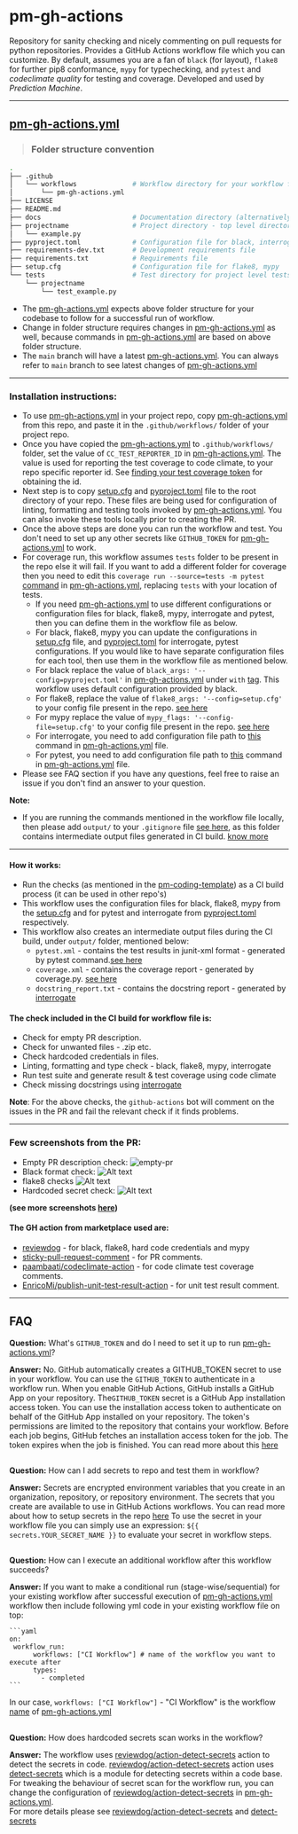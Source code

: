 # pm-gh-actions

Repository for sanity checking and nicely commenting on pull requests for python repositories.
Provides a GitHub Actions workflow file which you can customize. By default, assumes you are a fan of
`black` (for layout), `flake8` for further pip8 conformance, `mypy` for typechecking, and `pytest` and _codeclimate quality_ for testing and coverage.
Developed and used by _Prediction Machine_.

 - - -

## [pm-gh-actions.yml](.github/workflows/pm-gh-actions.yml)

> ### Folder structure convention

```bash
.
├── .github
│   └── workflows              # Workflow directory for your workflow files
│       └── pm-gh-actions.yml
├── LICENSE
├── README.md
├── docs                       # Documentation directory (alternatively `doc`)
├── projectname                # Project directory - top level directory for project
│   └── example.py
├── pyproject.toml             # Configuration file for black, interrogate & pytest
├── requirements-dev.txt       # Development requirements file
├── requirements.txt           # Requirements file
├── setup.cfg                  # Configuration file for flake8, mypy
└── tests                      # Test directory for project level tests
    └── projectname
        └── test_example.py
```

- The [pm-gh-actions.yml](.github/workflows/pm-gh-actions.yml) expects above folder structure for your codebase to follow for a successful run of workflow.
- Change in folder structure requires changes in [pm-gh-actions.yml](.github/workflows/pm-gh-actions.yml) as well, because commands in [pm-gh-actions.yml](.github/workflows/pm-gh-actions.yml) are based on above folder structure.
- The  `main` branch will have a latest [pm-gh-actions.yml](.github/workflows/pm-gh-actions.yml). You can always refer to `main` branch to see latest changes of [pm-gh-actions.yml](.github/workflows/pm-gh-actions.yml)

- - -

### Installation instructions:

- To use [pm-gh-actions.yml](.github/workflows/pm-gh-actions.yml) in your project repo, copy [pm-gh-actions.yml](.github/workflows/pm-gh-actions.yml) from this repo, and paste it in the `.github/workflows/` folder of your project repo.
- Once you have copied the [pm-gh-actions.yml](.github/workflows/pm-gh-actions.yml) to `.github/workflows/` folder, set the value of `CC_TEST_REPORTER_ID` in [pm-gh-actions.yml](.github/workflows/pm-gh-actions.yml). The value is used for reporting the test coverage to code climate, to your repo specific reporter id. See [finding your test coverage token](https://docs.codeclimate.com/docs/finding-your-test-coverage-token) for obtaining the id.
- Next step is to copy [setup.cfg](setup.cfg) and [pyproject.toml](pyproject.toml) file to the root directory of your repo. These files are being used for configuration of linting, formatting and testing tools invoked by [pm-gh-actions.yml](.github/workflows/pm-gh-actions.yml). You can also invoke these tools locally prior to creating the PR.
- Once the above steps are done you can run the workflow and test. You don't need to set up any other secrets like `GITHUB_TOKEN` for [pm-gh-actions.yml](.github/workflows/pm-gh-actions.yml) to work.
- For coverage run, this workflow assumes `tests` folder to be present in the repo else it will fail. If you want to add a different folder for coverage then you need to edit this `coverage run --source=tests -m pytest` [command](https://github.com/predictionmachine/pm-gh-actions/blob/ab4b850e81b8cfa2224ab51e29c46c651dfcab72/.github/workflows/pm-gh-actions.ym#L139) in [pm-gh-actions.yml](.github/workflows/pm-gh-actions.yml), replacing `tests` with your location of tests.
  - If you need [pm-gh-actions.yml](.github/workflows/pm-gh-actions.yml) to use different configurations or configuration files for black, flake8, mypy, interrogate and pytest, then you can define them in the workflow file as below.
  - For black, flake8, mypy you can update the configurations in [setup.cfg](setup.cfg) file, and [pyproject.toml](pyproject.toml) for interrogate, pytest configurations. If you would like to have separate configuration files for each tool, then use them in the workflow file as mentioned below.
  - For black replace the value of `black_args: '--config=pyproject.toml'` in [pm-gh-actions.yml](.github/workflows/pm-gh-actions.yml) under `with` [tag](https://github.com/predictionmachine/pm-gh-actions/blob/ab4b850e81b8cfa2224ab51e29c46c651dfcab72/.github/workflows/pm-gh-actions.yml#L122). This workflow uses default configuration provided by black.
  - For flake8, replace the value of `flake8_args: '--config=setup.cfg'` to your config file present in the repo. [see here](https://github.com/predictionmachine/pm-gh-actions/blob/ab4b850e81b8cfa2224ab51e29c46c651dfcab72/.github/workflows/pm-gh-actions#L118)
  - For mypy replace the value of `mypy_flags: '--config-file=setup.cfg'` to your config file present in the repo. [see here](https://github.com/predictionmachine/pm-gh-actions/blob/ab4b850e81b8cfa2224ab51e29c46c651dfcab72/.github/workflows/pm-gh-actions.yml#L130)
  - For interrogate, you need to add configuration file path to [this](https://github.com/predictionmachine/pm-gh-actions/blob/63bc3b28a6c48be33ad01c91cc14ad301cc7ec9a/.github/workflows/pm-gh-actions.yml#L161) command in [pm-gh-actions.yml](.github/workflows/pm-gh-actions.yml) file.
  - For pytest, you need to add configuration file path to [this](https://github.com/predictionmachine/pm-gh-actions/blob/ab4b850e81b8cfa2224ab51e29c46c651dfcab72/.github/workflows/pm-gh-actions.yml#L138) command in [pm-gh-actions.yml](.github/workflows/pm-gh-actions.yml) file.
- Please see FAQ section if you have any questions, feel free to raise an issue if you don't find an answer to your question.

**Note:**

- If you are running the commands mentioned in the workflow file locally, then please add `output/` to your `.gitignore` file [see here](https://github.com/predictionmachine/pm-gh-actions/blob/63bc3b28a6c48be33ad01c91cc14ad301cc7ec9a/.gitignore#L10), as this folder contains intermediate output files generated in CI build. [know more](#How-it-works)

- - -
#### How it works:

- Run the checks (as mentioned in the [pm-coding-template](https://github.com/predictionmachine/pm-coding-template)) as a CI build process (it can be used in other repo's)
- This workflow uses the configuration files for black, flake8, mypy from the [setup.cfg](setup.cfg) and for pytest and interrogate from [pyproject.toml](pyproject.toml) respectively.
- This workflow also creates an intermediate output files during the CI build, under `output/` folder, mentioned below:
  - `pytest.xml` - contains the test results in junit-xml format - generated by pytest command.[see here](https://github.com/predictionmachine/pm-gh-actions/blob/63bc3b28a6c48be33ad01c91cc14ad301cc7ec9a/.github/workflows/pm-gh-actions.yml#L142)
  - `coverage.xml` - contains the coverage report - generated by coverage.py. [see here](https://github.com/predictionmachine/pm-gh-actions/blob/63bc3b28a6c48be33ad01c91cc14ad301cc7ec9a/.github/workflows/pm-gh-actions.yml#L144)
  - `docstring_report.txt` - contains the docstring report - generated by [interrogate](https://github.com/predictionmachine/pm-gh-actions/blob/63bc3b28a6c48be33ad01c91cc14ad301cc7ec9a/.github/workflows/pm-gh-actions.yml#L159)

#### The check included in the CI build for workflow file is:
   - Check for empty PR description.
   - Check for unwanted files - .zip etc.
   - Check hardcoded credentials in files.
   - Linting, formatting and type check - black, flake8, mypy, interrogate
   - Run test suite and generate result & test coverage using code climate
   - Check missing docstrings using [interrogate](https://github.com/econchick/interrogate)

**Note**: For the above checks, the `github-actions` bot will comment on the issues in the PR and fail the relevant check if it finds problems.

- - -

### Few screenshots from the PR:

- Empty PR description check:
![empty-pr](docs/screenshots/empty-pr-comment.png?raw=true "Empty PR comment")
- Black format check:
![Alt text](docs/screenshots/black-report.png?raw=true "Black format")
- flake8 checks
![Alt text](docs/screenshots/flake8-report.png?raw=true "Flake8")
- Hardcoded secret check:
![Alt text](docs/screenshots/secrets_report.png?raw=true "Hardcoded secrets report")

**(see more screenshots [here](/docs/screenshots))**

#### The GH action from marketplace used are:

- [reviewdog](https://github.com/reviewdog) - for black, flake8, hard code credentials and mypy
- [sticky-pull-request-comment](https://github.com/marocchino/sticky-pull-request-comment) - for PR comments.
- [paambaati/codeclimate-action](https://github.com/paambaati/codeclimate-action) - for code climate test coverage comments.
- [EnricoMi/publish-unit-test-result-action](https://github.com/EnricoMi/publish-unit-test-result-action) - for unit test result comment.

- - -

## FAQ

**Question:** What's `GITHUB_TOKEN` and do I need to set it up to run [pm-gh-actions.yml](.github/workflows/pm-gh-actions.yml)?

**Answer:** No. GitHub automatically creates a GITHUB_TOKEN secret to use in your workflow. You can use the `GITHUB_TOKEN` to authenticate in a workflow run.
When you enable GitHub Actions, GitHub installs a GitHub App on your repository. The`GITHUB_TOKEN` secret is a GitHub App installation access token. You can use the installation access token to authenticate on behalf of the GitHub App installed on your repository. The token's permissions are limited to the repository that contains your workflow. Before each job begins, GitHub fetches an installation access token for the job. The token expires when the job is finished.
You can read more about this [here](https://docs.github.com/en/actions/reference/authentication-in-a-workflow)

##

**Question:** How can I add secrets to repo and test them in workflow?

**Answer:** Secrets are encrypted environment variables that you create in an organization, repository, or repository environment. The secrets that you create are available to use in GitHub Actions workflows. You can read more about how to setup secrets in the repo [here](https://docs.github.com/en/actions/reference/encrypted-secrets)
To use the secret in your workflow file you can simply use an expression: `${{ secrets.YOUR_SECRET_NAME }}` to evaluate your secret in workflow steps.

##

**Question:** How can I execute an additional workflow after this workflow succeeds?

**Answer:** If you want to make a conditional run (stage-wise/sequential) for your existing workflow after successful execution of [pm-gh-actions.yml](.github/workflows/pm-gh-actions.yml) workflow then include following yml code in your existing workflow file on top:

    ```yaml
    on:
     workflow_run:
          workflows: ["CI Workflow"] # name of the workflow you want to execute after
          types:
            - completed
    ```

 In our case, `workflows: ["CI Workflow"]` -  "CI Workflow" is the workflow [name](https://github.com/predictionmachine/pm-gh-actions/blob/ab4b850e81b8cfa2224ab51e29c46c651dfcab72/.github/workflows/pm-gh-actions.yml#L8) of [pm-gh-actions.yml](.github/workflows/pm-gh-actions.yml)

##

**Question:** How does hardcoded secrets scan works in the workflow?

**Answer:** The workflow uses [reviewdog/action-detect-secrets](https://github.com/reviewdog/action-detect-secrets) action to detect the secrets in code.
 [reviewdog/action-detect-secrets](https://github.com/reviewdog/action-detect-secrets) action uses [detect-secrets](https://github.com/Yelp/detect-secrets) which is a module for detecting secrets within a code base. \
 For tweaking the behaviour of secret scan for the workflow run, you can change the configuration of [reviewdog/action-detect-secrets](https://github.com/reviewdog/action-detect-secrets) in [pm-gh-actions.yml](https://github.com/predictionmachine/pm-gh-actions/blob/38f69ab7f32a385b251838e81b85449327e04f83/.github/workflows/pm-gh-actions.yml#L92). \
 For more details please see [reviewdog/action-detect-secrets](https://github.com/reviewdog/action-detect-secrets) and [detect-secrets](https://github.com/Yelp/detect-secrets)
